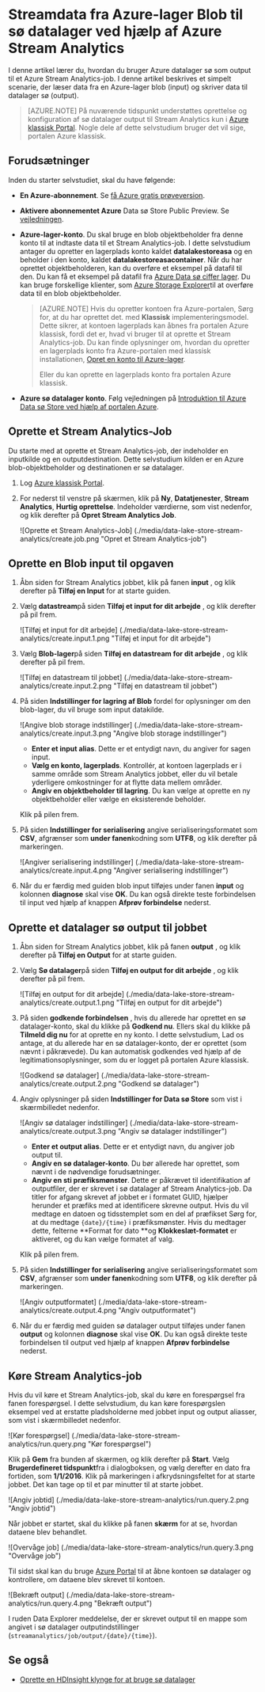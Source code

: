 <properties
   pageTitle="Streame data fra Stream Analytics til sø datalager | Azure"
   description="Brug Azure Stream Analytics til at streamdata i Azure sø datalager"
   services="data-lake-store,stream-analytics" 
   documentationCenter=""
   authors="nitinme"
   manager="jhubbard"
   editor="cgronlun"/>

<tags
   ms.service="data-lake-store"
   ms.devlang="na"
   ms.topic="article"
   ms.tgt_pltfrm="na"
   ms.workload="big-data"
   ms.date="07/07/2016"
   ms.author="nitinme"/>

# <a name="stream-data-from-azure-storage-blob-into-data-lake-store-using-azure-stream-analytics"></a>Streamdata fra Azure-lager Blob til sø datalager ved hjælp af Azure Stream Analytics

I denne artikel lærer du, hvordan du bruger Azure datalager sø som output til et Azure Stream Analytics-job. I denne artikel beskrives et simpelt scenarie, der læser data fra en Azure-lager blob (input) og skriver data til datalager sø (output).

>[AZURE.NOTE] På nuværende tidspunkt understøttes oprettelse og konfiguration af sø datalager output til Stream Analytics kun i [Azure klassisk Portal](https://manage.windowsazure.com). Nogle dele af dette selvstudium bruger det vil sige, portalen Azure klassisk.

## <a name="prerequisites"></a>Forudsætninger

Inden du starter selvstudiet, skal du have følgende:

- **En Azure-abonnement**. Se [få Azure gratis prøveversion](https://azure.microsoft.com/pricing/free-trial/).

- **Aktivere abonnementet Azure** Data sø Store Public Preview. Se [vejledningen](data-lake-store-get-started-portal.md#signup).

- **Azure-lager-konto**. Du skal bruge en blob objektbeholder fra denne konto til at indtaste data til et Stream Analytics-job. I dette selvstudium antager du opretter en lagerplads konto kaldet **datalakestoreasa** og en beholder i den konto, kaldet **datalakestoreasacontainer**. Når du har oprettet objektbeholderen, kan du overføre et eksempel på datafil til den. Du kan få et eksempel på datafil fra [Azure Data sø ciffer lager](https://github.com/Azure/usql/tree/master/Examples/Samples/Data/AmbulanceData/Drivers.txt). Du kan bruge forskellige klienter, som [Azure Storage Explorer](http://storageexplorer.com/)til at overføre data til en blob objektbeholder.

    >[AZURE.NOTE] Hvis du opretter kontoen fra Azure-portalen, Sørg for, at du har oprettet det. med **Klassisk** implementeringsmodel. Dette sikrer, at kontoen lagerplads kan åbnes fra portalen Azure klassisk, fordi det er, hvad vi bruger til at oprette et Stream Analytics-job. Du kan finde oplysninger om, hvordan du opretter en lagerplads konto fra Azure-portalen med klassisk installationen, [Opret en konto til Azure-lager](../storage/storage-create-storage-account/#create-a-storage-account).
    >
    > Eller du kan oprette en lagerplads konto fra portalen Azure klassisk.

- **Azure sø datalager konto**. Følg vejledningen på [Introduktion til Azure Data sø Store ved hjælp af portalen Azure](data-lake-store-get-started-portal.md).  


## <a name="create-a-stream-analytics-job"></a>Oprette et Stream Analytics-Job

Du starte med at oprette et Stream Analytics-job, der indeholder en inputkilde og en outputdestination. Dette selvstudium kilden er en Azure blob-objektbeholder og destinationen er sø datalager.

1. Log [Azure klassisk Portal](https://manage.windowsazure.com).

2. For nederst til venstre på skærmen, klik på **Ny**, **Datatjenester**, **Stream Analytics**, **Hurtig oprettelse**. Indeholder værdierne, som vist nedenfor, og klik derefter på **Opret Stream Analytics Job**.

    ![Oprette et Stream Analytics-Job] (./media/data-lake-store-stream-analytics/create.job.png "Opret et Stream Analytics-job")

## <a name="create-a-blob-input-for-the-job"></a>Oprette en Blob input til opgaven

1. Åbn siden for Stream Analytics jobbet, klik på fanen **input** , og klik derefter på **Tilføj en Input** for at starte guiden.

2. Vælg **datastream**på siden **Tilføj et input for dit arbejde** , og klik derefter på pil frem.

    ![Tilføj et input for dit arbejde] (./media/data-lake-store-stream-analytics/create.input.1.png "Tilføj et input for dit arbejde")

3. Vælg **Blob-lager**på siden **Tilføj en datastream for dit arbejde** , og klik derefter på pil frem.

    ![Tilføj en datastream til jobbet] (./media/data-lake-store-stream-analytics/create.input.2.png "Tilføj en datastream til jobbet")

4. På siden **Indstillinger for lagring af Blob** fordel for oplysninger om den blob-lager, du vil bruge som input datakilde.

    ![Angive blob storage indstillinger] (./media/data-lake-store-stream-analytics/create.input.3.png "Angive blob storage indstillinger")

    * **Enter et input alias**. Dette er et entydigt navn, du angiver for sagen input.
    * **Vælg en konto, lagerplads**. Kontrollér, at kontoen lagerplads er i samme område som Stream Analytics jobbet, eller du vil betale yderligere omkostninger for at flytte data mellem områder.
    * **Angiv en objektbeholder til lagring**. Du kan vælge at oprette en ny objektbeholder eller vælge en eksisterende beholder.

    Klik på pilen frem.

5. På siden **Indstillinger for serialisering** angive serialiseringsformatet som **CSV**, afgrænser som **under fanen**kodning som **UTF8**, og klik derefter på markeringen.

    ![Angiver serialisering indstillinger] (./media/data-lake-store-stream-analytics/create.input.4.png "Angiver serialisering indstillinger")

6. Når du er færdig med guiden blob input tilføjes under fanen **input** og kolonnen **diagnose** skal vise **OK**. Du kan også direkte teste forbindelsen til input ved hjælp af knappen **Afprøv forbindelse** nederst.

## <a name="create-a-data-lake-store-output-for-the-job"></a>Oprette et datalager sø output til jobbet

1. Åbn siden for Stream Analytics jobbet, klik på fanen **output** , og klik derefter på **Tilføj en Output** for at starte guiden.

2. Vælg **Sø datalager**på siden **Tilføj en output for dit arbejde** , og klik derefter på pil frem.

    ![Tilføj en output for dit arbejde] (./media/data-lake-store-stream-analytics/create.output.1.png "Tilføj en output for dit arbejde")

3. På siden **godkende forbindelsen** , hvis du allerede har oprettet en sø datalager-konto, skal du klikke på **Godkend nu**. Ellers skal du klikke på **Tilmeld dig nu** for at oprette en ny konto. I dette selvstudium, Lad os antage, at du allerede har en sø datalager-konto, der er oprettet (som nævnt i påkrævede). Du kan automatisk godkendes ved hjælp af de legitimationsoplysninger, som du er logget på portalen Azure klassisk.

    ![Godkend sø datalager] (./media/data-lake-store-stream-analytics/create.output.2.png "Godkend sø datalager")

4. Angiv oplysninger på siden **Indstillinger for Data sø Store** som vist i skærmbilledet nedenfor.

    ![Angiv sø datalager indstillinger] (./media/data-lake-store-stream-analytics/create.output.3.png "Angiv sø datalager indstillinger")

    * **Enter et output alias**. Dette er et entydigt navn, du angiver job output til.
    * **Angiv en sø datalager-konto**. Du bør allerede har oprettet, som nævnt i de nødvendige forudsætninger.
    * **Angiv en sti præfiksmønster**. Dette er påkrævet til identifikation af outputfiler, der er skrevet i sø datalager af Stream Analytics-job. Da titler for afgang skrevet af jobbet er i formatet GUID, hjælper herunder et præfiks med at identificere skrevne output. Hvis du vil medtage en datoen og tidsstemplet som en del af præfikset Sørg for, at du medtage `{date}/{time}` i præfiksmønster. Hvis du medtager dette, felterne **Format for dato **og **Klokkeslæt-formatet** er aktiveret, og du kan vælge formatet af valg.

    Klik på pilen frem.

5. På siden **Indstillinger for serialisering** angive serialiseringsformatet som **CSV**, afgrænser som **under fanen**kodning som **UTF8**, og klik derefter på markeringen.

    ![Angiv outputformatet] (./media/data-lake-store-stream-analytics/create.output.4.png "Angiv outputformatet")

6. Når du er færdig med guiden sø datalager output tilføjes under fanen **output** og kolonnen **diagnose** skal vise **OK**. Du kan også direkte teste forbindelsen til output ved hjælp af knappen **Afprøv forbindelse** nederst.

## <a name="run-the-stream-analytics-job"></a>Køre Stream Analytics-job

Hvis du vil køre et Stream Analytics-job, skal du køre en forespørgsel fra fanen forespørgsel. I dette selvstudium, du kan køre forespørgslen eksempel ved at erstatte pladsholderne med jobbet input og output aliasser, som vist i skærmbilledet nedenfor.

![Kør forespørgsel] (./media/data-lake-store-stream-analytics/run.query.png "Kør forespørgsel")

Klik på **Gem** fra bunden af skærmen, og klik derefter på **Start**. Vælg **Brugerdefineret tidspunkt**fra i dialogboksen, og vælg derefter en dato fra fortiden, som **1/1/2016**. Klik på markeringen i afkrydsningsfeltet for at starte jobbet. Det kan tage op til et par minutter til at starte jobbet.

![Angiv jobtid] (./media/data-lake-store-stream-analytics/run.query.2.png "Angiv jobtid")

Når jobbet er startet, skal du klikke på fanen **skærm** for at se, hvordan dataene blev behandlet.

![Overvåge job] (./media/data-lake-store-stream-analytics/run.query.3.png "Overvåge job")

Til sidst skal kan du bruge [Azure Portal](https://portal.azure.com) til at åbne kontoen sø datalager og kontrollere, om dataene blev skrevet til kontoen.

![Bekræft output] (./media/data-lake-store-stream-analytics/run.query.4.png "Bekræft output")

I ruden Data Explorer meddelelse, der er skrevet output til en mappe som angivet i sø datalager outputindstillinger (`streamanalytics/job/output/{date}/{time}`).  

## <a name="see-also"></a>Se også

* [Oprette en HDInsight klynge for at bruge sø datalager](data-lake-store-hdinsight-hadoop-use-portal.md)
